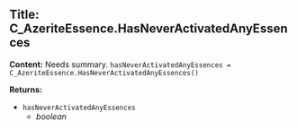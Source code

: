 ## Title: C_AzeriteEssence.HasNeverActivatedAnyEssences

**Content:**
Needs summary.
`hasNeverActivatedAnyEssences = C_AzeriteEssence.HasNeverActivatedAnyEssences()`

**Returns:**
- `hasNeverActivatedAnyEssences`
  - *boolean*